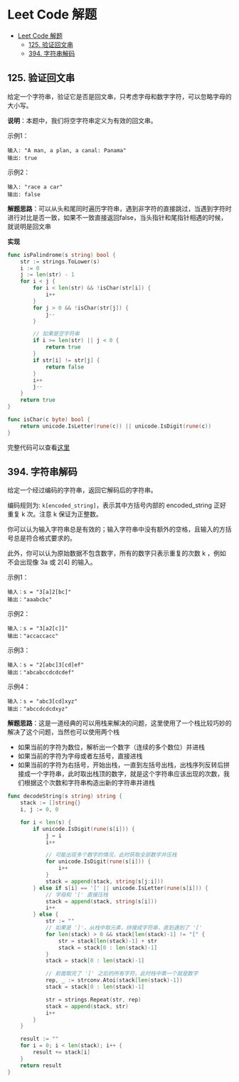 # Leet Code 解题

- [Leet Code 解题](#leet-code-解题)
	- [125. 验证回文串](#125-验证回文串)
	- [394. 字符串解码](#394-字符串解码)

## 125. 验证回文串

给定一个字符串，验证它是否是回文串，只考虑字母和数字字符，可以忽略字母的大小写。

**说明**：本题中，我们将空字符串定义为有效的回文串。

示例1：
```
输入: "A man, a plan, a canal: Panama"
输出: true
```

示例2：
```
输入: "race a car"
输出: false
```

**解题思路**：可以从头和尾同时遍历字符串，遇到非字符的直接跳过，当遇到字符时进行对比是否一致，如果不一致直接返回false，当头指针和尾指针相遇的时候，就说明是回文串

**实现**
```go
func isPalindrome(s string) bool {
	str := strings.ToLower(s)
	i := 0
	j := len(str) - 1
	for i < j {
		for i < len(str) && !isChar(str[i]) {
			i++
		}
		for j > 0 && !isChar(str[j]) {
			j--
		}

		// 如果是空字符串
		if i >= len(str) || j < 0 {
			return true
		}
		if str[i] != str[j] {
			return false
		}
		i++
		j--
	}
	return true
}

func isChar(c byte) bool {
	return unicode.IsLetter(rune(c)) || unicode.IsDigit(rune(c))
}
```

完整代码可以查看[这里](https://github.com/kangliqi/algorithms/blob/master/src/leetcode/palindrome.go)

## 394. 字符串解码

给定一个经过编码的字符串，返回它解码后的字符串。

编码规则为: `k[encoded_string]`，表示其中方括号内部的 encoded_string 正好重复 k 次。注意 k 保证为正整数。

你可以认为输入字符串总是有效的；输入字符串中没有额外的空格，且输入的方括号总是符合格式要求的。

此外，你可以认为原始数据不包含数字，所有的数字只表示重复的次数 k ，例如不会出现像 3a 或 2[4] 的输入。

示例1：
```
输入：s = "3[a]2[bc]"
输出："aaabcbc"
```

示例2：
```
输入：s = "3[a2[c]]"
输出："accaccacc"
```

示例3：
```
输入：s = "2[abc]3[cd]ef"
输出："abcabccdcdcdef"
```

示例4：
```
输入：s = "abc3[cd]xyz"
输出："abccdcdcdxyz"
```

**解题思路**：这是一道经典的可以用栈来解决的问题，这里使用了一个栈比较巧妙的解决了这个问题，当然也可以使用两个栈

- 如果当前的字符为数位，解析出一个数字（连续的多个数位）并进栈
- 如果当前的字符为字母或者左括号，直接进栈
- 如果当前的字符为右括号，开始出栈，一直到左括号出栈，出栈序列反转后拼接成一个字符串，此时取出栈顶的数字，就是这个字符串应该出现的次数，我们根据这个次数和字符串构造出新的字符串并进栈

```go
func decodeString(s string) string {
	stack := []string{}
	i, j := 0, 0

	for i < len(s) {
		if unicode.IsDigit(rune(s[i])) {
			j = i
			i++

			// 可能出现多个数字的情况，此时获取全部数字并压栈
			for unicode.IsDigit(rune(s[i])) {
				i++
			}
			stack = append(stack, string(s[j:i]))
		} else if s[i] == '[' || unicode.IsLetter(rune(s[i])) {
			// 字母和 '[' 直接压栈
			stack = append(stack, string(s[i]))
			i++
		} else {
			str := ""
			// 如果是 ']'，从栈中取元素，拼接成字符串，直到遇到了 '['
			for len(stack) > 0 && stack[len(stack)-1] != "[" {
				str = stack[len(stack)-1] + str
				stack = stack[0 : len(stack)-1]
			}
			stack = stack[0 : len(stack)-1]

			// 前面取完了 '[' 之后的所有字符，此时栈中第一个就是数字
			rep, _ := strconv.Atoi(stack[len(stack)-1])
			stack = stack[0 : len(stack)-1]

			str = strings.Repeat(str, rep)
			stack = append(stack, str)
			i++
		}
	}

	result := ""
	for i = 0; i < len(stack); i++ {
		result += stack[i]
	}
	return result
}
```
